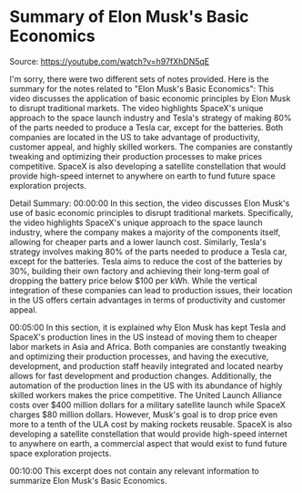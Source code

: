 # Summary of Elon Musk's Basic Economics

Source: https://youtube.com/watch?v=h97fXhDN5qE

I'm sorry, there were two different sets of notes provided. Here is the summary for the notes related to "Elon Musk's Basic Economics": This video discusses the application of basic economic principles by Elon Musk to disrupt traditional markets. The video highlights SpaceX's unique approach to the space launch industry and Tesla's strategy of making 80% of the parts needed to produce a Tesla car, except for the batteries. Both companies are located in the US to take advantage of productivity, customer appeal, and highly skilled workers. The companies are constantly tweaking and optimizing their production processes to make prices competitive. SpaceX is also developing a satellite constellation that would provide high-speed internet to anywhere on earth to fund future space exploration projects.

Detail Summary: 
00:00:00
In this section, the video discusses Elon Musk's use of basic economic principles to disrupt traditional markets. Specifically, the video highlights SpaceX's unique approach to the space launch industry, where the company makes a majority of the components itself, allowing for cheaper parts and a lower launch cost. Similarly, Tesla's strategy involves making 80% of the parts needed to produce a Tesla car, except for the batteries. Tesla aims to reduce the cost of the batteries by 30%, building their own factory and achieving their long-term goal of dropping the battery price below $100 per kWh. While the vertical integration of these companies can lead to production issues, their location in the US offers certain advantages in terms of productivity and customer appeal.

00:05:00
In this section, it is explained why Elon Musk has kept Tesla and SpaceX's production lines in the US instead of moving them to cheaper labor markets in Asia and Africa. Both companies are constantly tweaking and optimizing their production processes, and having the executive, development, and production staff heavily integrated and located nearby allows for fast development and production changes. Additionally, the automation of the production lines in the US with its abundance of highly skilled workers makes the price competitive. The United Launch Alliance costs over $400 million dollars for a military satellite launch while SpaceX charges $80 million dollars. However, Musk's goal is to drop price even more to a tenth of the ULA cost by making rockets reusable. SpaceX is also developing a satellite constellation that would provide high-speed internet to anywhere on earth, a commercial aspect that would exist to fund future space exploration projects.

00:10:00
This excerpt does not contain any relevant information to summarize Elon Musk's Basic Economics.


